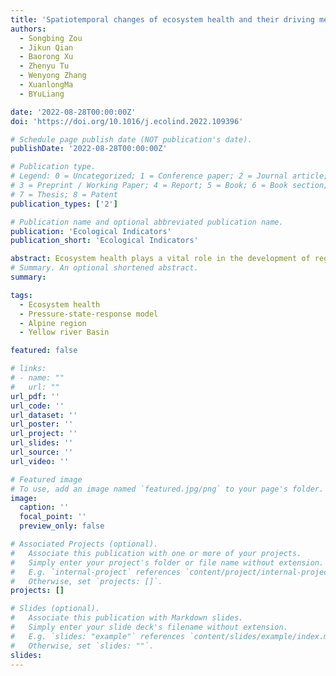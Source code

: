 ```yaml
---
title: 'Spatiotemporal changes of ecosystem health and their driving mechanisms in alpine regions on the northeastern Tibetan Plateau'
authors:
  - Songbing Zou
  - Jikun Qian
  - Baorong Xu
  - Zhenyu Tu
  - Wenyong Zhang
  - XuanlongMa
  - BYuLiang

date: '2022-08-28T00:00:00Z'
doi: 'https://doi.org/10.1016/j.ecolind.2022.109396'

# Schedule page publish date (NOT publication's date).
publishDate: '2022-08-28T00:00:00Z'

# Publication type.
# Legend: 0 = Uncategorized; 1 = Conference paper; 2 = Journal article;
# 3 = Preprint / Working Paper; 4 = Report; 5 = Book; 6 = Book section;
# 7 = Thesis; 8 = Patent
publication_types: ['2']

# Publication name and optional abbreviated publication name.
publication: 'Ecological Indicators'
publication_short: 'Ecological Indicators'

abstract: Ecosystem health plays a vital role in the development of regional ecological environment. Gannan Plateau, an important water conservation area in the upper reaches of the Yellow River, is located at the northeastern margin of the Qinghai-Tibet Plateau. Due to the importance of the region, understanding the spatiotemporal patterns of the ecosystem health within this region is particularly critical. Previous studies on regional ecosystem health assessment mainly focused on single ecosystem type such as wetland, forest, and grassland, while there are relatively few studies that comprehensively assessed ecosystem health at high-spatial resolution in Gannan alpine areas. In this study, 11 counties and cities in Gannan Tibetan and Linxia Hui Autonomous Prefecture of the Gansu Province, China were used as the study area. We evaluated the ecosystem health of 154 township units from 2000 to 2020 with methods of Pressure-State-Response model (PSR) and Analytic Hierarchy Process (AHP), using a combination of satellite remote sensing data, social statistics data, meteorological data, and other geospatial data sources. The results showed that overall ecosystems in the southwestern part of the study area exhibited healthier condition than those located in the northeastern part, which is mainly due to the combination of the natural environment and the intensity of human activities in different regions. Over the past 20 years, due to the active implementation of relevant ecological protection and restoration policies by various regional governments and the improvement of the natural environment, the average ecosystem health status of Gannan Plateau has increased by 15.04 %, showing an improving trend in varying degrees or being stable, no declining trend was observed except for a small town. Our results implied that management should take different measures according to the differences of regional ecosystem health level, also pay more attention to areas where the ecosystem health status has not improved.
# Summary. An optional shortened abstract.
summary: 

tags:
  - Ecosystem health
  - Pressure-state-response model
  - Alpine region
  - Yellow river Basin

featured: false

# links:
# - name: ""
#   url: ""
url_pdf: ''
url_code: ''
url_dataset: ''
url_poster: ''
url_project: ''
url_slides: ''
url_source: ''
url_video: ''

# Featured image
# To use, add an image named `featured.jpg/png` to your page's folder.
image:
  caption: ''
  focal_point: ''
  preview_only: false

# Associated Projects (optional).
#   Associate this publication with one or more of your projects.
#   Simply enter your project's folder or file name without extension.
#   E.g. `internal-project` references `content/project/internal-project/index.md`.
#   Otherwise, set `projects: []`.
projects: []

# Slides (optional).
#   Associate this publication with Markdown slides.
#   Simply enter your slide deck's filename without extension.
#   E.g. `slides: "example"` references `content/slides/example/index.md`.
#   Otherwise, set `slides: ""`.
slides:
---
```



